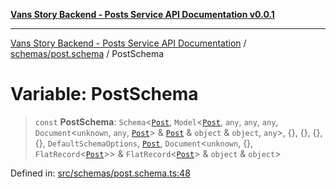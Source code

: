 [**Vans Story Backend - Posts Service API Documentation v0.0.1**](README.md)

***

[Vans Story Backend - Posts Service API Documentation](modules.md) / [schemas/post.schema](schemas\post.schema\README.md) / PostSchema

# Variable: PostSchema

> `const` **PostSchema**: `Schema`\<[`Post`](schemas\post.schema\README\classes\Post.md), `Model`\<[`Post`](schemas\post.schema\README\classes\Post.md), `any`, `any`, `any`, `Document`\<`unknown`, `any`, [`Post`](schemas\post.schema\README\classes\Post.md)\> & [`Post`](schemas\post.schema\README\classes\Post.md) & `object` & `object`, `any`\>, \{\}, \{\}, \{\}, \{\}, `DefaultSchemaOptions`, [`Post`](schemas\post.schema\README\classes\Post.md), `Document`\<`unknown`, \{\}, `FlatRecord`\<[`Post`](schemas\post.schema\README\classes\Post.md)\>\> & `FlatRecord`\<[`Post`](schemas\post.schema\README\classes\Post.md)\> & `object` & `object`\>

Defined in: [src/schemas/post.schema.ts:48](https://github.com/JONGHYUNVAN/vans_story_be_post/blob/30670f9b5f4ff4f94181bc9d1b844416ab74ddc8/src/schemas/post.schema.ts#L48)
